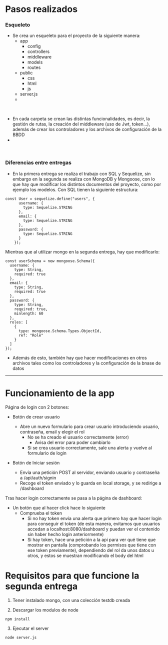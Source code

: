 # Pasos realizados 

### Esqueleto
- Se crea un esqueleto para el proyecto de la siguiente manera:
    - app
        - config
        - controllers
        - middleware
        - models
        - routes
    - public
        - css
        - html
        - js
    - server.js
    - 
<br>

- En cada carpeta se crean las distintas funcionalidades, es decir, la gestión de rutas, la creación del middleware (uso de Jwt, token...), además de crear los controladores y los archivos de configuración de la BBDD
- 
<br>

### Diferencias entre entregas

- En la primera entrega se realiza el trabajo con SQL y Sequelize, sin embargo en la segunda se realiza con MongoDB y Mongoose, con lo que hay que modificar los distintos documentos del proyecto, como por ejemplo los modelos. 
Con SQL tienen la siguiente estructura:
```
const User = sequelize.define("users", {
      username: {
        type: Sequelize.STRING
      },
      email: {
        type: Sequelize.STRING
      },
      password: {
        type: Sequelize.STRING
      }
    });
```
Mientras que al utilizar mongo en la segunda entrega, hay que modificarlo:
```
const userSchema = new mongoose.Schema({
  username: {
    type: String,
    required: true
  },
  email: {
    type: String,
    required: true
  },
  password: {
    type: String,
    required: true,
    minlength: 60
  },
  roles: [
    {
      type: mongoose.Schema.Types.ObjectId,
      ref: "Role"
    }
  ]
});
```

- Además de esto, también hay que hacer modificaciones en otros archivos tales como los controladores y la configuración de la bnase de datos

<hr>

# Funcionamiento de la app

Página de login con 2 botones:

- Botón de crear usuario
    - Abre un nuevo formulario para crear usuario introduciendo usuario, contraseña, email y elegir el rol
        - No se ha creado el usuario correctamente (error)
            - Avisa del error para poder cambiarlo
        - Si se crea usuario correctamente, sale una alerta y vuelve al formulario de login

- Botón de Iniciar sesión
    - Envía una petición POST al servidor, enviando usuario y contraseña a /api/auth/signin
    - Recoge el token enviado y lo guarda en local storage, y se redirige a /dashboard

Tras hacer login correctamente se pasa a la página de dashboard:
- Un botón que al hacer click hace lo siguiente
    - Comprueba el token
        - Si no hay token envía una alerta que primero hay que hacer login para conseguir el token (de esta manera, evitamos que usuarios accedan a localhost:8080/dashboard y puedan ver el contenido sin haber hecho login anteriormente)
        - Si hay token, hace una petición a la api para ver qué tiene que mostrar en pantalla (comprobando los permisos que tiene con ese token previamente), dependiendo del rol da unos datos u otros, y estos se muestran modificando el body del html

# Requisitos para que funcione la segunda entrega
1. Tener instalado mongo, con una colección testdb creada

2. Descargar los modulos de node
```node
npm install
```

3. Ejecutar el server
```node
node server.js
```


